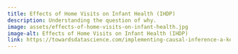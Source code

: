 ```yaml
---
title: Effects of Home Visits on Infant Health (IHDP)
description: Understanding the question of why.
image: assets/effects-of-home-visits-on-infant-health.jpg
image-alt: Effects of Home Visits on Infant Health (IHDP)
link: https://towardsdatascience.com/implementing-causal-inference-a-key-step-towards-agi-de2cde8ea599
---
```

